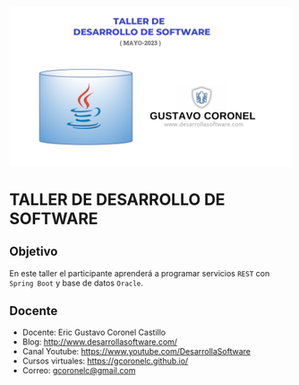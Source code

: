 ![TALLER DE DESARROLLO DE SOFTWARE](https://github.com/gcoronelc/IGH-MAYO-2023/blob/main/img/logo.png)

# TALLER DE DESARROLLO DE SOFTWARE

## Objetivo

En este taller el participante aprenderá a programar servicios `REST` con `Spring Boot` y base de datos `Oracle`.


## Docente

- Docente: Eric Gustavo Coronel Castillo
- Blog: http://www.desarrollasoftware.com/
- Canal Youtube: https://www.youtube.com/DesarrollaSoftware
- Cursos virtuales: https://gcoronelc.github.io/
- Correo: gcoronelc@gmail.com 


